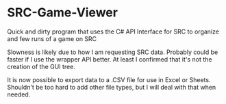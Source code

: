# SRC-Game-Viewer
Quick and dirty program that uses the C# API Interface for SRC to organize and few runs of a game on SRC

Slowness is likely due to how I am requesting SRC data. Probably could be faster if I use the wrapper API better.  At least I confirmed that it's not the creation of the GUI tree.

It is now possible to export data to a .CSV file for use in Excel or Sheets.  Shouldn't be too hard to add other file types, but I will deal with that when needed.